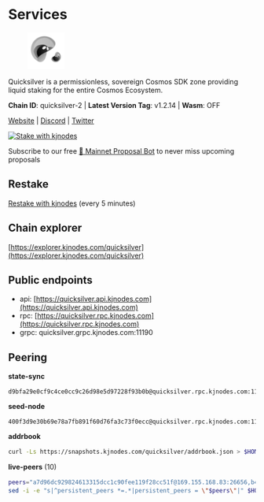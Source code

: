 # Services

<figure><img src="https://raw.githubusercontent.com/kj89/cosmos-images/main/logos/quicksilver.png" alt=""><figcaption></figcaption></figure>

Quicksilver is a permissionless, sovereign Cosmos SDK zone providing liquid staking for the entire Cosmos Ecosystem.

**Chain ID**: quicksilver-2 | **Latest Version Tag**: v1.2.14 | **Wasm**: OFF

[Website](https://quicksilver.zone) | [Discord](https://discord.gg/quicksilverprotocol) | [Twitter](https://twitter.com/quicksilverzone)

[![Stake with kjnodes](https://i.ibb.co/cr44Q8j/button-stake-with-kjnodes.png)](https://restake.app/quicksilver/quickvaloper1fqfgpwdngmmay6ah7mg9y4k7ayykpzu6l3ht2m)

Subscribe to our free [🤖 Mainnet Proposal Bot](https://t.me/kjnodes_proposal_bot) to never miss upcoming proposals

## Restake

[Restake with kjnodes](https://restake.app/quicksilver/quickvaloper1fqfgpwdngmmay6ah7mg9y4k7ayykpzu6l3ht2m) (every 5 minutes)
## Chain explorer
[https://explorer.kjnodes.com/quicksilver](https://explorer.kjnodes.com/quicksilver)

## Public endpoints

* api: [https://quicksilver.api.kjnodes.com](https://quicksilver.api.kjnodes.com)
* rpc: [https://quicksilver.rpc.kjnodes.com](https://quicksilver.rpc.kjnodes.com)
* grpc: quicksilver.grpc.kjnodes.com:11190

## Peering

**state-sync**

```text
d9bfa29e0cf9c4ce0cc9c26d98e5d97228f93b0b@quicksilver.rpc.kjnodes.com:11156
```

**seed-node**

```text
400f3d9e30b69e78a7fb891f60d76fa3c73f0ecc@quicksilver.rpc.kjnodes.com:11159
```

**addrbook**
```bash
curl -Ls https://snapshots.kjnodes.com/quicksilver/addrbook.json > $HOME/.quicksilverd/config/addrbook.json
```

**live-peers** (10)
```bash
peers="a7d96dc929824613315dcc1c90fee119f28cc51f@169.155.168.83:26656,b4bcce87121963e1e97619dc135f2eb1a9fd5dfc@88.198.32.17:36656,e09b47db9c221a9d064069befcc471d949d2c28d@45.14.135.159:15620,0a226e70ceb7a4123e66216d1ed83ef22ed8a187@185.119.118.118:2000,5f0c0411e34e1c7d0b9c53749d90a923b5e8c625@65.21.133.125:35656,ae353518e6009eb48d80ccf6a006a9644e9dd309@146.19.24.101:26656,61d96fee29a9615c208c4db72526d23b45094cb4@65.108.195.30:36656,ba52d6744d89cf66cf29d7663a21e1299d0f6744@74.80.183.130:26654,a87f48e433160970318d181bb69c378f4564cd2d@107.155.67.202:26736,d9bfa29e0cf9c4ce0cc9c26d98e5d97228f93b0b@65.109.88.38:11156"
sed -i -e "s|^persistent_peers *=.*|persistent_peers = \"$peers\"|" $HOME/.quicksilverd/config/config.toml
```
